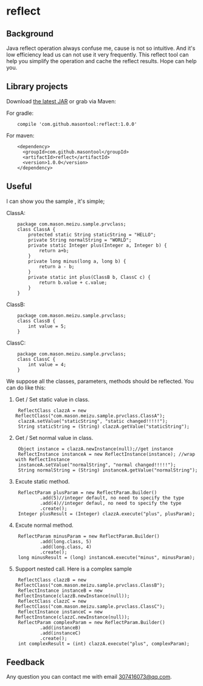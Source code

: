 # reflect

## Background

  Java reflect operation always confuse me, cause is not so intuitive. And it's low efficiency lead us can not use it very frequently. This reflect tool can help you simplify the operation and cache the reflect results. Hope can help you.

## Library projects

Download [the latest JAR][1] or grab via Maven:

For gradle:

        compile 'com.github.masontool:reflect:1.0.0'

For maven: 

        <dependency>
          <groupId>com.github.masontool</groupId>
          <artifactId>reflect</artifactId>
          <version>1.0.0</version>
        </dependency>

## Useful

I can show you the sample , it's simple;

ClassA:

        package com.mason.meizu.sample.prvclass;
        class ClassA {
            protected static String staticString = "HELLO";
            private String normalString = "WORLD";
            private static Integer plus(Integer a, Integer b) {
                return a+b;
            }
            private long minus(long a, long b) {
                return a - b;
            }
            private static int plus(ClassB b, ClassC c) {
                return b.value + c.value;
            }
        }

ClassB:

        package com.mason.meizu.sample.prvclass;
        class ClassB {
            int value = 5;
        }
    
ClassC:

        package com.mason.meizu.sample.prvclass;
        class ClassC {
            int value = 4;
        }

We suppose all the classes, parameters, methods should be reflected. You can do like this:

1. Get / Set static value in class. 

        ReflectClass clazzA = new ReflectClass("com.mason.meizu.sample.prvclass.ClassA");
        clazzA.setValue("staticString", "static changed!!!!!");
        String staticString = (String) clazzA.getValue("staticString");
        
2. Get / Set normal value in class. 

        Object instance = clazzA.newInstance(null);//get instance 
        ReflectInstance instanceA = new ReflectInstance(instance); //wrap with ReflectInstance
        instanceA.setValue("normalString", "normal changed!!!!!");
        String normalString = (String) instanceA.getValue("normalString");

3. Excute static method.

        ReflectParam plusParam = new ReflectParam.Builder()
                .add(5)//integer default, no need to specify the type
                .add(4)//integer defaul, no need to specify the type
                .create();
        Integer plusResult = (Integer) clazzA.execute("plus", plusParam);

4. Excute normal method.

        ReflectParam minusParam = new ReflectParam.Builder()
                .add(long.class, 5)
                .add(long.class, 4)
                .create();
        long minusResult = (long) instanceA.execute("minus", minusParam);

5. Support nested call. Here is a complex sample

        ReflectClass clazzB = new ReflectClass("com.mason.meizu.sample.prvclass.ClassB");
        ReflectInstance instanceB = new ReflectInstance(clazzB.newInstance(null));
        ReflectClass clazzC = new ReflectClass("com.mason.meizu.sample.prvclass.ClassC");
        ReflectInstance instanceC = new ReflectInstance(clazzC.newInstance(null));
        ReflectParam complexParam = new ReflectParam.Builder()
                .add(instanceB)
                .add(instanceC)
                .create();
        int complexResult = (int) clazzA.execute("plus", complexParam);
        

## Feedback
   Any question you can contact me with email 307416073@qq.com.

[1]: https://search.maven.org/remote_content?g=com.github.masontool&a=reflect&v=LATEST

